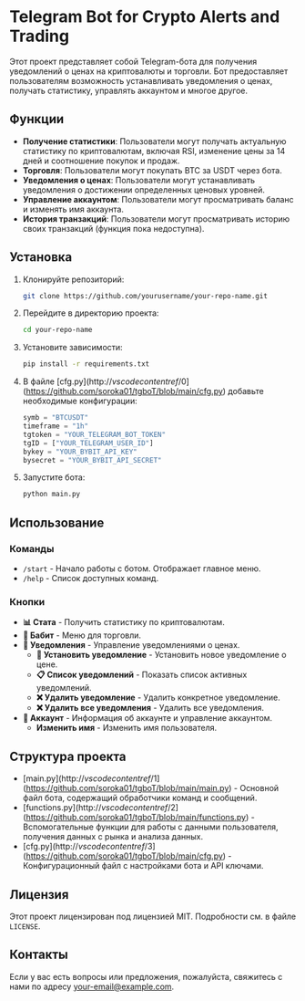 # Telegram Bot for Crypto Alerts and Trading

Этот проект представляет собой Telegram-бота для получения уведомлений о ценах на криптовалюты и торговли. Бот предоставляет пользователям возможность устанавливать уведомления о ценах, получать статистику, управлять аккаунтом и многое другое.

## Функции

- **Получение статистики**: Пользователи могут получать актуальную статистику по криптовалютам, включая RSI, изменение цены за 14 дней и соотношение покупок и продаж.
- **Торговля**: Пользователи могут покупать BTC за USDT через бота.
- **Уведомления о ценах**: Пользователи могут устанавливать уведомления о достижении определенных ценовых уровней.
- **Управление аккаунтом**: Пользователи могут просматривать баланс и изменять имя аккаунта.
- **История транзакций**: Пользователи могут просматривать историю своих транзакций (функция пока недоступна).

## Установка

1. Клонируйте репозиторий:
    ```bash
    git clone https://github.com/yourusername/your-repo-name.git
    ```

2. Перейдите в директорию проекта:
    ```bash
    cd your-repo-name
    ```

3. Установите зависимости:
    ```bash
    pip install -r requirements.txt
    ```

4. В файле [cfg.py](http://_vscodecontentref_/0](https://github.com/soroka01/tgboT/blob/main/cfg.py) добавьте необходимые конфигурации:
    ```python
    symb = "BTCUSDT"
    timeframe = "1h"
    tgtoken = "YOUR_TELEGRAM_BOT_TOKEN"
    tgID = ["YOUR_TELEGRAM_USER_ID"]
    bykey = "YOUR_BYBIT_API_KEY"
    bysecret = "YOUR_BYBIT_API_SECRET"
    ```

5. Запустите бота:
    ```bash
    python main.py
    ```

## Использование

### Команды

- `/start` - Начало работы с ботом. Отображает главное меню.
- `/help` - Список доступных команд.

### Кнопки

- **📊 Стата** - Получить статистику по криптовалютам.
- **💸 Бабит** - Меню для торговли.
- **🔔 Уведомления** - Управление уведомлениями о ценах.
  - **🔔 Установить уведомление** - Установить новое уведомление о цене.
  - **📋 Список уведомлений** - Показать список активных уведомлений.
  - **❌ Удалить уведомление** - Удалить конкретное уведомление.
  - **❌ Удалить все уведомления** - Удалить все уведомления.
- **👤 Аккаунт** - Информация об аккаунте и управление аккаунтом.
  - **Изменить имя** - Изменить имя пользователя.

## Структура проекта

- [main.py](http://_vscodecontentref_/1](https://github.com/soroka01/tgboT/blob/main/main.py) - Основной файл бота, содержащий обработчики команд и сообщений.
- [functions.py](http://_vscodecontentref_/2](https://github.com/soroka01/tgboT/blob/main/functions.py) - Вспомогательные функции для работы с данными пользователя, получения данных с рынка и анализа данных.
- [cfg.py](http://_vscodecontentref_/3](https://github.com/soroka01/tgboT/blob/main/cfg.py) - Конфигурационный файл с настройками бота и API ключами.

## Лицензия

Этот проект лицензирован под лицензией MIT. Подробности см. в файле `LICENSE`.

## Контакты

Если у вас есть вопросы или предложения, пожалуйста, свяжитесь с нами по адресу [your-email@example.com](mailto:your-email@example.com).
